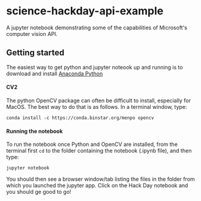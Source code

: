 # science-hackday-api-example
A jupyter notebook demonstrating some of the capabilities of Microsoft's computer vision API.

## Getting started
The easiest way to get python and jupyter noteook up and running is to download and install [Anaconda Python](https://www.continuum.io/downloads)
#### CV2
The python OpenCV package can often be difficult to install, especially for MacOS. The best way to do that is as follows. In a terminal window, type:
```
conda install -c https://conda.binstar.org/menpo opencv
```
#### Running the notebook
To run the notebook once Python and OpenCV are installed, from the terminal first `cd` to the folder containing the notebook (.ipynb file), and then type:
```
jupyter notebook
```
You should then see a browser window/tab listing the files in the folder from which you launched the jupyter app. Click on the Hack Day notebook and you should ge good to go!

